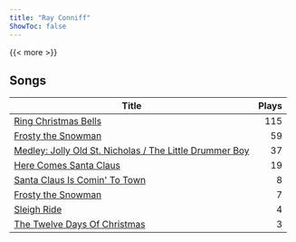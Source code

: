 ```yaml
---
title: "Ray Conniff"
ShowToc: false
---
```


{{< more >}}

## Songs
Title | Plays 
----- | -----: 
[Ring Christmas Bells](/songs/ring-christmas-bells) | 115
[Frosty the Snowman](/songs/frosty-the-snowman) | 59
[Medley: Jolly Old St. Nicholas / The Little Drummer Boy](/songs/medley-jolly-old-st-nicholas-the-little-drummer-boy) | 37
[Here Comes Santa Claus](/songs/here-comes-santa-claus) | 19
[Santa Claus Is Comin' To Town](/songs/santa-claus-is-comin-to-town) | 8
[Frosty the Snowman](/songs/frosty-the-snowman) | 7
[Sleigh Ride](/songs/sleigh-ride) | 4
[The Twelve Days Of Christmas](/songs/the-twelve-days-of-christmas) | 3

